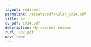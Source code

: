 ```yaml
---
layout: redirect
permalink: /assets/pdf/Kular_CV24.pdf
title: cv
cv_pdf: CV24.pdf
description: My current resume
rurl: /cv.pdf
nav: true
---
```

